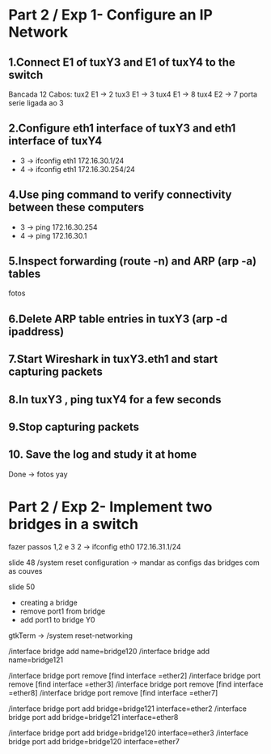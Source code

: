 # Part 2 / Exp 1- Configure an IP Network
## 1.Connect E1 of tuxY3 and E1 of tuxY4 to the switch
Bancada 12
Cabos:
tux2 E1 -> 2
tux3 E1 -> 3
tux4 E1 -> 8
tux4 E2 -> 7
porta serie ligada ao 3

## 2.Configure eth1 interface of tuxY3 and  eth1 interface of tuxY4
- 3 -> ifconfig eth1 172.16.30.1/24
- 4 -> ifconfig eth1 172.16.30.254/24

## 4.Use ping command to verify connectivity between these computers
- 3 -> ping 172.16.30.254
- 4 -> ping 172.16.30.1

## 5.Inspect forwarding (route -n) and ARP (arp -a) tables

fotos

## 6.Delete ARP table entries in tuxY3 (arp -d ipaddress)
## 7.Start Wireshark in tuxY3.eth1 and start capturing packets
## 8.In tuxY3 , ping tuxY4 for a few seconds
## 9.Stop capturing packets
## 10. Save the log and study it at home
Done -> fotos yay




# Part 2 / Exp 2- Implement two bridges in a switch
fazer passos 1,2 e 3
2 -> ifconfig eth0 172.16.31.1/24

slide 48
/system reset configuration -> mandar as configs das bridges com as couves

slide 50
- creating a bridge
- remove port1 from bridge
- add port1 to bridge Y0

gtkTerm -> /system reset-networking

/interface bridge add name=bridge120
/interface bridge add name=bridge121

/interface bridge port remove [find interface =ether2]
/interface bridge port remove [find interface =ether3]
/interface bridge port remove [find interface =ether8]
/interface bridge port remove [find interface =ether7]


/interface bridge port add bridge=bridge121 interface=ether2
/interface bridge port add bridge=bridge121 interface=ether8

/interface bridge port add bridge=bridge120 interface=ether3
/interface bridge port add bridge=bridge120 interface=ether7









